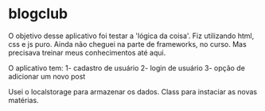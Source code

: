 # blogclub
O objetivo desse aplicativo foi testar a 'lógica da coisa'.
Fiz utilizando html, css e js puro. Ainda não cheguei na parte de frameworks, no curso. Mas precisava treinar meus conhecimentos até aqui.

O aplicativo tem:
1- cadastro de usuário
2- login de usuário
3- opção de adicionar um novo post

Usei o localstorage para armazenar os dados. 
Class para instaciar as novas matérias.
